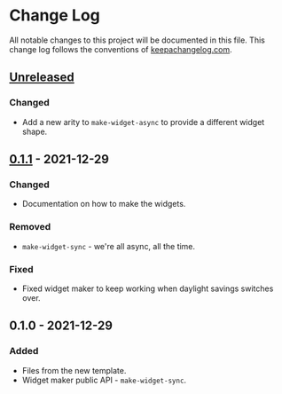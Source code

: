 # Change Log
All notable changes to this project will be documented in this file. This change log follows the conventions of [keepachangelog.com](http://keepachangelog.com/).

## [Unreleased]
### Changed
- Add a new arity to `make-widget-async` to provide a different widget shape.

## [0.1.1] - 2021-12-29
### Changed
- Documentation on how to make the widgets.

### Removed
- `make-widget-sync` - we're all async, all the time.

### Fixed
- Fixed widget maker to keep working when daylight savings switches over.

## 0.1.0 - 2021-12-29
### Added
- Files from the new template.
- Widget maker public API - `make-widget-sync`.

[Unreleased]: https://github.com/your-name/clojure-course/compare/0.1.1...HEAD
[0.1.1]: https://github.com/your-name/clojure-course/compare/0.1.0...0.1.1
